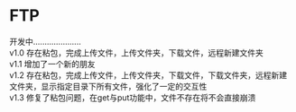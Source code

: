 # FTP 
开发中.....................  
v1.0 存在粘包，完成上传文件，上传文件夹，下载文件，远程新建文件夹  
v1.1 增加了一个新的朋友  
v1.2 存在粘包，完成上传文件，上传文件夹，下载文件，下载文件夹，远程新建文件夹，显示指定目录下所有文件，强化了一定的交互性  
v1.3 修复了粘包问题，在get与put功能中，文件不存在将不会直接崩溃  
